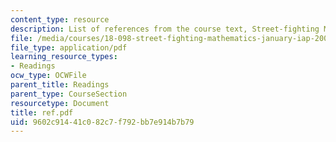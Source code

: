 ```yaml
---
content_type: resource
description: List of references from the course text, Street-fighting Mathematics.
file: /media/courses/18-098-street-fighting-mathematics-january-iap-2008/9602c91441c082c7f792bb7e914b7b79_ref.pdf
file_type: application/pdf
learning_resource_types:
- Readings
ocw_type: OCWFile
parent_title: Readings
parent_type: CourseSection
resourcetype: Document
title: ref.pdf
uid: 9602c914-41c0-82c7-f792-bb7e914b7b79
---
```

